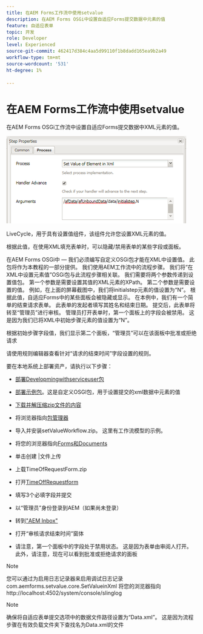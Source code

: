 ```yaml
---
title: 在AEM Forms工作流中使用setvalue
description: 在AEM Forms OSGi中设置自适应Forms提交数据中元素的值
feature: 自适应表单
topic: 开发
role: Developer
level: Experienced
source-git-commit: 462417d384c4aa5d99110f1b8dadd165ea9b2a49
workflow-type: tm+mt
source-wordcount: '531'
ht-degree: 1%

---
```



# 在AEM Forms工作流中使用setvalue

在AEM Forms OSGi工作流中设置自适应Forms提交数据中XML元素的值。

![SetValue](assets/setvalue.png)

LiveCycle，用于具有设置值组件，该组件允许您设置XML元素的值。

根据此值，在使用XML填充表单时，可以隐藏/禁用表单的某些字段或面板。

在AEM Forms OSGi中 — 我们必须编写自定义OSGi包才能在XML中设置值。 此包将作为本教程的一部分提供。
我们使用AEM工作流中的流程步骤。 我们将“在XML中设置元素值”OSGi包与此流程步骤相关联。
我们需要将两个参数传递到设置值包。 第一个参数是需要设置其值的XML元素的XPath。 第二个参数是需要设置的值。
例如，在上面的屏幕截图中，我们将initialstep元素的值设置为“N”。
根据此值，自适应Forms中的某些面板会被隐藏或显示。
在本例中，我们有一个简单的结束请求表单。 此表单的发起者填写其姓名和结束日期。 提交后，此表单将转至“管理员”进行审核。 管理员打开表单时，第一个面板上的字段会被禁用。 这是因为我们已将XML中初始步骤元素的值设置为“N”。

根据初始步骤字段值，我们显示第二个面板，“管理员”可以在该面板中批准或拒绝请求

请使用规则编辑器查看针对“请求的结束时间”字段设置的规则。

要在本地系统上部署资产，请执行以下步骤：

* [部署Developmingwithserviceuser包](/help/forms/assets/common-osgi-bundles/DevelopingWithServiceUser.jar)

* [部署示例包](/help/forms/assets/common-osgi-bundles/SetValueApp.core-1.0-SNAPSHOT.jar)。这是自定义OSGI包，用于设置提交的xml数据中元素的值

* [下载并解压缩zip文件的内容](assets/setvalueassets.zip)
* 将浏览器指向[包管理器](http://localhost:4502/crx/packmgr/index.jsp)
* 导入并安装setValueWorkflow.zip。 这里有工作流模型的示例。
* 将您的浏览器指向[Forms和Documents](http://localhost:4502/aem/forms.html/content/dam/formsanddocuments)
* 单击创建 |文件上传
* 上载TimeOfRequestForm.zip
* 打开[TimeOffRequestform](http://localhost:4502/content/dam/formsanddocuments/timeoffapplication/jcr:content?wcmmode=disabled)
* 填写3个必填字段并提交
* 以“管理员”身份登录到AEM（如果尚未登录）
* 转到[&quot;AEM Inbox&quot;](http://localhost:4502/aem/inbox)
* 打开“审核请求结束时间”窗体
* 请注意，第一个面板中的字段处于禁用状态。 这是因为表单由审阅人打开。 此外，请注意，现在可以看到批准或拒绝请求的面板

>[!NOTE]
>
>您可以通过为启用日志记录器来启用调试日志记录
>com.aemforms.setvalue.core.SetValueinXml
>将您的浏览器指向http://localhost:4502/system/console/slinglog

>[!NOTE]
>
>确保将自适应表单提交选项中的数据文件路径设置为“Data.xml”。 这是因为流程步骤在有效负载文件夹下查找名为Data.xml的文件
